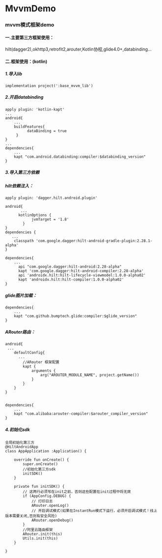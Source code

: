 
# MvvmDemo
### mvvm模式框架demo  
#### 一.主要第三方框架使用：  
hilt(dagger2),okhttp3,retrofit2,arouter,Kotlin协程,glide4.0+,databinding...

#### 二.框架使用：(kotlin)  

##### 1.导入lib

`implementation project(':base_mvvm_lib')`


##### 2.开启databinding  

    apply plugin: 'kotlin-kapt'  
    ...
    android{
	    ...
	    buildFeatures{
              dataBinding = true
         }
    }
    ...
    dependencies{
	    ...
	    kapt "com.android.databinding:compiler:$databinding_version"
    }

##### 3.导入第三方依赖

##### hilt依赖注入：

    apply plugin: 'dagger.hilt.android.plugin'

    android{
           ...
          kotlinOptions {
                jvmTarget = '1.8'
            }
    }
    dependencies {
       ...
        classpath 'com.google.dagger:hilt-android-gradle-plugin:2.28.1-alpha'
    }

    dependencies{
		...
	      api "com.google.dagger:hilt-android:2.28-alpha"
          kapt 'com.google.dagger:hilt-android-compiler:2.28-alpha'
          api 'androidx.hilt:hilt-lifecycle-viewmodel:1.0.0-alpha02'
          kapt 'androidx.hilt:hilt-compiler:1.0.0-alpha02'
    }

##### glide图片加载：

    dependencies{
	    ...
	    kapt "com.github.bumptech.glide:compiler:$glide_version"
    }

##### ARouter路由：

    android{
     ...
	    defaultConfig{
	      ...
		    //ARouter 框架配置
		    kapt {
			    arguments {
				    arg("AROUTER_MODULE_NAME", project.getName())
			    }
		    }
	    }
    }
    
    
    dependencies{
	    ...
	    kapt "com.alibaba:arouter-compiler:$arouter_compiler_version"
    }

##### 4.初始化sdk

    全局初始化第三方
    @HiltAndroidApp
    class AppApplication :Application() {

        override fun onCreate() {
            super.onCreate()
            //初始化第三方sdk
            initSDK()
        }
    
        private fun initSDK() {
            // 这两行必须写在init之前，否则这些配置在init过程中将无效
            if (AppConfig.DEBUG) {
                // 打印日志
                ARouter.openLog()
                // 开启调试模式(如果在InstantRun模式下运行，必须开启调试模式！线上版本需要关闭,否则有安全风险)
                ARouter.openDebug()
            }
            //阿里云路由框架
            ARouter.init(this)
            Utils.init(this)
        }
    
    }
